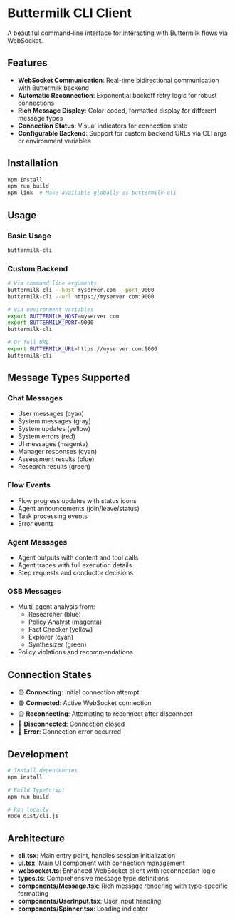 # Buttermilk CLI Client

A beautiful command-line interface for interacting with Buttermilk flows via WebSocket.

## Features

- **WebSocket Communication**: Real-time bidirectional communication with Buttermilk backend
- **Automatic Reconnection**: Exponential backoff retry logic for robust connections
- **Rich Message Display**: Color-coded, formatted display for different message types
- **Connection Status**: Visual indicators for connection state
- **Configurable Backend**: Support for custom backend URLs via CLI args or environment variables

## Installation

```bash
npm install
npm run build
npm link  # Make available globally as buttermilk-cli
```

## Usage

### Basic Usage
```bash
buttermilk-cli
```

### Custom Backend
```bash
# Via command line arguments
buttermilk-cli --host myserver.com --port 9000
buttermilk-cli --url https://myserver.com:9000

# Via environment variables
export BUTTERMILK_HOST=myserver.com
export BUTTERMILK_PORT=9000
buttermilk-cli

# Or full URL
export BUTTERMILK_URL=https://myserver.com:9000
buttermilk-cli
```

## Message Types Supported

### Chat Messages
- User messages (cyan)
- System messages (gray)
- System updates (yellow)
- System errors (red)
- UI messages (magenta)
- Manager responses (cyan)
- Assessment results (blue)
- Research results (green)

### Flow Events
- Flow progress updates with status icons
- Agent announcements (join/leave/status)
- Task processing events
- Error events

### Agent Messages
- Agent outputs with content and tool calls
- Agent traces with full execution details
- Step requests and conductor decisions

### OSB Messages
- Multi-agent analysis from:
  - Researcher (blue)
  - Policy Analyst (magenta)
  - Fact Checker (yellow)
  - Explorer (cyan)
  - Synthesizer (green)
- Policy violations and recommendations

## Connection States

- 🟡 **Connecting**: Initial connection attempt
- 🟢 **Connected**: Active WebSocket connection
- 🟡 **Reconnecting**: Attempting to reconnect after disconnect
- 🔴 **Disconnected**: Connection closed
- 🔴 **Error**: Connection error occurred

## Development

```bash
# Install dependencies
npm install

# Build TypeScript
npm run build

# Run locally
node dist/cli.js
```

## Architecture

- **cli.tsx**: Main entry point, handles session initialization
- **ui.tsx**: Main UI component with connection management
- **websocket.ts**: Enhanced WebSocket client with reconnection logic
- **types.ts**: Comprehensive message type definitions
- **components/Message.tsx**: Rich message rendering with type-specific formatting
- **components/UserInput.tsx**: User input handling
- **components/Spinner.tsx**: Loading indicator